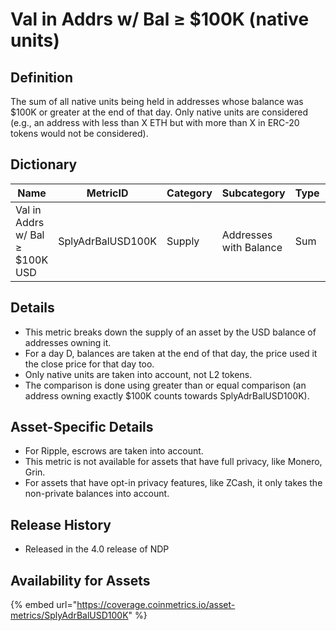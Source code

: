# Val in Addrs w/ Bal ≥ $100K (native units)

## Definition

The sum of all native units being held in addresses whose balance was $100K or greater at the end of that day. Only native units are considered (e.g., an address with less than X ETH but with more than X in ERC-20 tokens would not be considered).

## Dictionary

| Name                            | MetricID          | Category | Subcategory            | Type | Unit         | Interval |
| ------------------------------- | ----------------- | -------- | ---------------------- | ---- | ------------ | -------- |
| Val in Addrs w/ Bal ≥ $100K USD | SplyAdrBalUSD100K | Supply   | Addresses with Balance | Sum  | Native units | 1 day    |

## Details

* This metric breaks down the supply of an asset by the USD balance of addresses owning it.
* For a day D, balances are taken at the end of that day, the price used it the close price for that day too.
* Only native units are taken into account, not L2 tokens.
* The comparison is done using greater than or equal comparison (an address owning exactly $100K counts towards SplyAdrBalUSD100K).

## Asset-Specific Details

* For Ripple, escrows are taken into account.
* This metric is not available for assets that have full privacy, like Monero, Grin.
* For assets that have opt-in privacy features, like ZCash, it only takes the non-private balances into account.

## Release History

* Released in the 4.0 release of NDP

## Availability for Assets

{% embed url="https://coverage.coinmetrics.io/asset-metrics/SplyAdrBalUSD100K" %}
